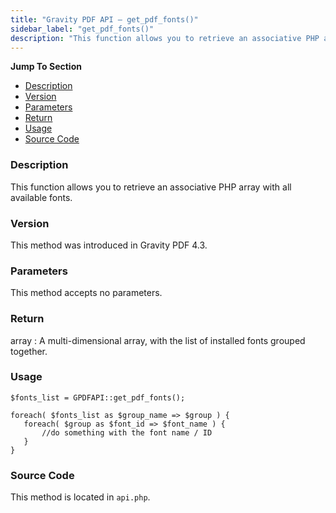 ```yaml
---
title: "Gravity PDF API – get_pdf_fonts()"
sidebar_label: "get_pdf_fonts()"
description: "This function allows you to retrieve an associative PHP array with all available fonts. It returns a multi-dimensional array grouped together."
---
```


**Jump To Section**

* [Description](#description)
* [Version](#version)
* [Parameters](#parameters)
* [Return](#return)
* [Usage](#usage)
* [Source Code](#source-code)

### Description 

This function allows you to retrieve an associative PHP array with all available fonts. 

### Version 

This method was introduced in Gravity PDF 4.3.

### Parameters 

This method accepts no parameters. 

### Return 

array
:    A multi-dimensional array, with the list of installed fonts grouped together.

### Usage 

```.language-php
$fonts_list = GPDFAPI::get_pdf_fonts();

foreach( $fonts_list as $group_name => $group ) {
   foreach( $group as $font_id => $font_name ) {
       //do something with the font name / ID
   }
}
```

### Source Code 

This method is located in `api.php`.